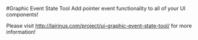 #Graphic Event State Tool
Add pointer event functionality to all of your UI components!

Please visit http://lairinus.com/project/ui-graphic-event-state-tool/ for more information!
